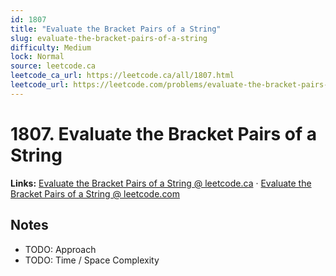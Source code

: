 ```yaml
--- 
id: 1807
title: "Evaluate the Bracket Pairs of a String"
slug: evaluate-the-bracket-pairs-of-a-string
difficulty: Medium
lock: Normal
source: leetcode.ca
leetcode_ca_url: https://leetcode.ca/all/1807.html
leetcode_url: https://leetcode.com/problems/evaluate-the-bracket-pairs-of-a-string/
---
```


# 1807. Evaluate the Bracket Pairs of a String

**Links:** [Evaluate the Bracket Pairs of a String @ leetcode.ca](https://leetcode.ca/all/1807.html) · [Evaluate the Bracket Pairs of a String @ leetcode.com](https://leetcode.com/problems/evaluate-the-bracket-pairs-of-a-string/)

## Notes
- TODO: Approach
- TODO: Time / Space Complexity
